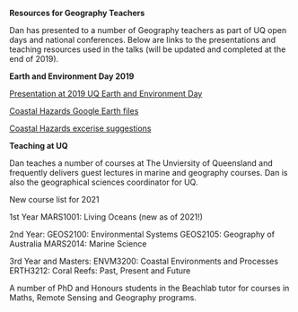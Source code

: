 **Resources for Geography Teachers**

Dan has presented to a number of Geography teachers as part of UQ open days and national conferences. Below are links to the presentations and teaching resources used in the talks (will be updated and completed at the end of 2019).

**Earth and Environment Day 2019**

[Presentation at 2019 UQ Earth and Environment Day](https://docs.google.com/presentation/d/1YN4V1CR5ThuJVq1hc8uXHoPUxbwGmr4JYKLkJZYX_9I/edit?usp=sharing)

[Coastal Hazards Google Earth files](/asset/coastalrisk.zip)

[Coastal Hazards excerise suggestions](https://docs.google.com/document/d/1XkNeJYo_HSbWLaQTEtBxXp721ih8AZpjaPde9k8VyuU/edit?usp=sharing)

**Teaching at UQ**

Dan teaches a number of courses at The Unviersity of Queensland and frequently delivers guest lectures in marine and geography courses. Dan is also the geographical sciences coordinator for UQ.

New course list for 2021

1st Year
MARS1001: Living Oceans (new as of 2021!)

2nd Year:
GEOS2100: Environmental Systems
GEOS2105: Geography of Australia
MARS2014: Marine Science

3rd Year and Masters:
ENVM3200: Coastal Environments and Processes
ERTH3212: Coral Reefs: Past, Present and Future

A number of PhD and Honours students in the Beachlab tutor for courses in Maths, Remote Sensing and Geography programs.

